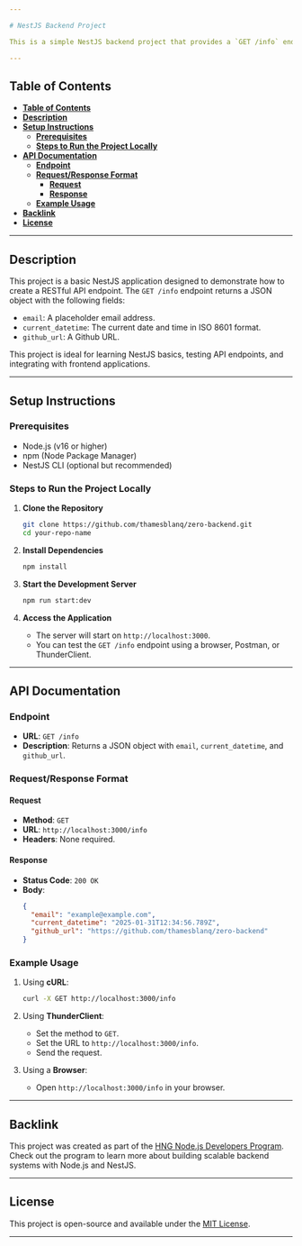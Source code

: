 ```yaml
---

# NestJS Backend Project

This is a simple NestJS backend project that provides a `GET /info` endpoint to return a JSON response containing `email`, `current_datetime`, and `link`. The `current_datetime` is returned in **ISO 8601 format**.

---
```


## **Table of Contents**
- [**Table of Contents**](#table-of-contents)
- [**Description**](#description)
- [**Setup Instructions**](#setup-instructions)
  - [**Prerequisites**](#prerequisites)
  - [**Steps to Run the Project Locally**](#steps-to-run-the-project-locally)
- [**API Documentation**](#api-documentation)
  - [**Endpoint**](#endpoint)
  - [**Request/Response Format**](#requestresponse-format)
    - [**Request**](#request)
    - [**Response**](#response)
  - [**Example Usage**](#example-usage)
- [**Backlink**](#backlink)
- [**License**](#license)

---

## **Description**
This project is a basic NestJS application designed to demonstrate how to create a RESTful API endpoint. The `GET /info` endpoint returns a JSON object with the following fields:
- `email`: A placeholder email address.
- `current_datetime`: The current date and time in ISO 8601 format.
- `github_url`: A Github URL.

This project is ideal for learning NestJS basics, testing API endpoints, and integrating with frontend applications.

---

## **Setup Instructions**

### **Prerequisites**
- Node.js (v16 or higher)
- npm (Node Package Manager)
- NestJS CLI (optional but recommended)

### **Steps to Run the Project Locally**
1. **Clone the Repository**
   ```bash
   git clone https://github.com/thamesblanq/zero-backend.git
   cd your-repo-name
   ```

2. **Install Dependencies**
   ```bash
   npm install
   ```

3. **Start the Development Server**
   ```bash
   npm run start:dev
   ```

4. **Access the Application**
   - The server will start on `http://localhost:3000`.
   - You can test the `GET /info` endpoint using a browser, Postman, or ThunderClient.

---

## **API Documentation**

### **Endpoint**
- **URL**: `GET /info`
- **Description**: Returns a JSON object with `email`, `current_datetime`, and `github_url`.

### **Request/Response Format**
#### **Request**
- **Method**: `GET`
- **URL**: `http://localhost:3000/info`
- **Headers**: None required.

#### **Response**
- **Status Code**: `200 OK`
- **Body**:
  ```json
  {
    "email": "example@example.com",
    "current_datetime": "2025-01-31T12:34:56.789Z",
    "github_url": "https://github.com/thamesblanq/zero-backend"
  }
  ```

### **Example Usage**
1. Using **cURL**:
   ```bash
   curl -X GET http://localhost:3000/info
   ```

2. Using **ThunderClient**:
   - Set the method to `GET`.
   - Set the URL to `http://localhost:3000/info`.
   - Send the request.

3. Using a **Browser**:
   - Open `http://localhost:3000/info` in your browser.

---

## **Backlink**
This project was created as part of the [HNG Node.js Developers Program](https://hng.tech/hire/nodejs-developers). Check out the program to learn more about building scalable backend systems with Node.js and NestJS.

---

## **License**
This project is open-source and available under the [MIT License](LICENSE).

---